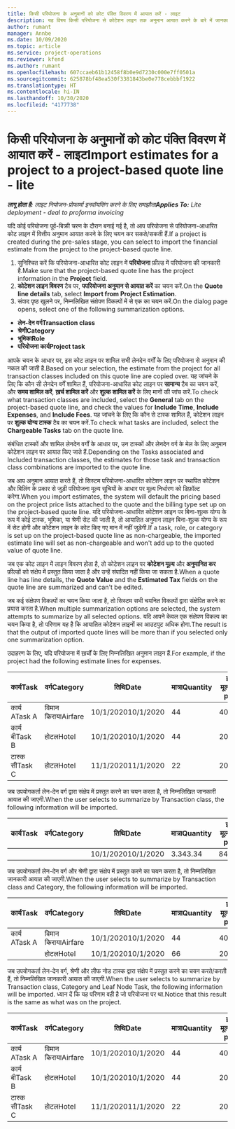 ```yaml
---
title: किसी परियोजना के अनुमानों को कोट पंक्ति विवरण में आयात करें - लाइट
description: यह विषय किसी परियोजना से कोटेशन लाइन तक अनुमान आयात करने के बारे में जानकारी प्रदान करता है.
author: rumant
manager: Annbe
ms.date: 10/09/2020
ms.topic: article
ms.service: project-operations
ms.reviewer: kfend
ms.author: rumant
ms.openlocfilehash: 607ccaeb61b12458f8b0e9d7230c000e7ff0501a
ms.sourcegitcommit: 625878bf48ea530f3381843be0e778cebbbf1922
ms.translationtype: HT
ms.contentlocale: hi-IN
ms.lasthandoff: 10/30/2020
ms.locfileid: "4177738"
---
```

# <a name="import-estimates-for-a-project-to-a-project-based-quote-line---lite"></a><span data-ttu-id="32e0d-103">किसी परियोजना के अनुमानों को कोट पंक्ति विवरण में आयात करें - लाइट</span><span class="sxs-lookup"><span data-stu-id="32e0d-103">Import estimates for a project to a project-based quote line - lite</span></span>

<span data-ttu-id="32e0d-104">_**लागू होता है:** लाइट नियोजन-प्रोफार्मा इनवॉयसिंग करने के लिए समझौता_</span><span class="sxs-lookup"><span data-stu-id="32e0d-104">_**Applies To:** Lite deployment - deal to proforma invoicing_</span></span>

<span data-ttu-id="32e0d-105">यदि कोई परियोजना पूर्व-बिक्री चरण के दौरान बनाई गई है, तो आप परियोजना से परियोजना-आधारित कोट लाइन में वित्तीय अनुमान आयात करने के लिए चयन कर सकते/सकती हैं.</span><span class="sxs-lookup"><span data-stu-id="32e0d-105">If a project is created during the pre-sales stage, you can select to import the financial estimate from the project to the project-based quote line.</span></span>

1. <span data-ttu-id="32e0d-106">सुनिश्चित करें कि परियोजना-आधारित कोट लाइन में **परियोजना** फ़ील्ड में परियोजना की जानकारी है.</span><span class="sxs-lookup"><span data-stu-id="32e0d-106">Make sure that the project-based quote line has the project information in the **Project** field.</span></span>
2. <span data-ttu-id="32e0d-107">**कोटेशन लाइन विवरण** टैब पर, **पपरियोजना अनुमान से आयात करें** का चयन करें.</span><span class="sxs-lookup"><span data-stu-id="32e0d-107">On the **Quote line details** tab, select **Import from Project Estimation**.</span></span>
3. <span data-ttu-id="32e0d-108">संवाद पृष्ठ खुलने पर, निम्नलिखित संक्षेपण विकल्पों में से एक का चयन करें.</span><span class="sxs-lookup"><span data-stu-id="32e0d-108">On the dialog page opens, select one of the following summarization options.</span></span>

  - <span data-ttu-id="32e0d-109">**लेन-देन वर्ग**</span><span class="sxs-lookup"><span data-stu-id="32e0d-109">**Transaction class**</span></span>
  - <span data-ttu-id="32e0d-110">**श्रेणी**</span><span class="sxs-lookup"><span data-stu-id="32e0d-110">**Category**</span></span>
  - <span data-ttu-id="32e0d-111">**भूमिका**</span><span class="sxs-lookup"><span data-stu-id="32e0d-111">**Role**</span></span> 
  - <span data-ttu-id="32e0d-112">**परियोजना कार्य**</span><span class="sxs-lookup"><span data-stu-id="32e0d-112">**Project task**</span></span>

<span data-ttu-id="32e0d-113">आपके चयन के आधार पर, इस कोट लाइन पर शामिल सभी लेनदेन वर्गों के लिए परियोजना से अनुमान की नकल की जाती है.</span><span class="sxs-lookup"><span data-stu-id="32e0d-113">Based on your selection, the estimate from the project for all transaction classes included on this quote line are copied over.</span></span> <span data-ttu-id="32e0d-114">यह जांचने के लिए कि कौन सी लेनदेन वर्गें शामिल हैं, परियोजना-आधारित कोट लाइन पर **सामान्य** टैब का चयन करें, और **समय शामिल करें**, **ख़र्च शामिल करें** और **शुल्क शामिल करें** के लिए मानों की जांच करें.</span><span class="sxs-lookup"><span data-stu-id="32e0d-114">To check what transaction classes are included, select the **General** tab on the project-based quote line, and check the values for **Include Time**, **Include Expenses**, and **Include Fees**.</span></span>  <span data-ttu-id="32e0d-115">यह जांचने के लिए कि कौन से टास्क शामिल हैं, कोटेशन लाइन पर **शुल्क योग्य टास्क** टैब का चयन करें.</span><span class="sxs-lookup"><span data-stu-id="32e0d-115">To check what tasks are included, select the **Chargeable Tasks** tab on the quote line.</span></span>

<span data-ttu-id="32e0d-116">संबंधित टास्कों और शामिल लेनदेन वर्गों के आधार पर, उन टास्कों और लेनदेन वर्ग के मेल के लिए अनुमान कोटेशन लाइन पर आयात किए जाते हैं.</span><span class="sxs-lookup"><span data-stu-id="32e0d-116">Depending on the Tasks associated and Included transaction classes, the estimates for those task and transaction class combinations are imported to the quote line.</span></span>

<span data-ttu-id="32e0d-117">जब आप अनुमान आयात करते हैं, तो सिस्टम परियोजना-आधारित कोटेशन लाइन पर स्थापित कोटेशन और बिलिंग के प्रकार से जुड़ी परियोजना मूल्य सूचियों के आधार पर मूल्य निर्धारण को डिफ़ॉल्ट करेगा.</span><span class="sxs-lookup"><span data-stu-id="32e0d-117">When you import estimates, the system will default the pricing based on the project price lists attached to the quote and the billing type set up on the project-based quote line.</span></span> <span data-ttu-id="32e0d-118">यदि परियोजना-आधारित कोटेशन लाइन पर बिना-शुल्क योग्य के रूप में कोई टास्क, भूमिका, या श्रेणी सेट की जाती है, तो आयातित अनुमान लाइन बिना-शुल्क योग्य के रूप में सेट होगी और कोटेशन लाइन के कोट किए गए मान में नहीं जुड़ेगी.</span><span class="sxs-lookup"><span data-stu-id="32e0d-118">If a task, role, or category is set up on the project-based quote line as non-chargeable, the imported estimate line will set as non-chargeable and won't add up to the quoted value of quote line.</span></span>

<span data-ttu-id="32e0d-119">जब एक कोट लाइन में लाइन विवरण होता है, तो कोटेशन लाइन पर **कोटेशन मूल्य** और **अनुमानित कर** फ़ील्डों को संक्षेप में प्रस्तुत किया जाता है और उन्हें संपादित नहीं किया जा सकता है.</span><span class="sxs-lookup"><span data-stu-id="32e0d-119">When a quote line has line details, the **Quote Value** and the **Estimated Tax** fields on the quote line are summarized and can't be edited.</span></span>

<span data-ttu-id="32e0d-120">जब कई संक्षेपण विकल्पों का चयन किया जाता है, तो सिस्टम सभी चयनित विकल्पों द्वारा संक्षेपित करने का प्रयास करता है.</span><span class="sxs-lookup"><span data-stu-id="32e0d-120">When multiple summarization options are selected, the system attempts to summarize by all selected options.</span></span> <span data-ttu-id="32e0d-121">यदि आपने केवल एक संक्षेपण विकल्प का चयन किया है, तो परिणाम यह है कि आयातित कोटेशन लाइनों का आउटपुट अधिक होगा.</span><span class="sxs-lookup"><span data-stu-id="32e0d-121">The result is that the output of imported quote lines will be more than if you selected only one summarization option.</span></span>

<span data-ttu-id="32e0d-122">उदाहरण के लिए, यदि परियोजना में ख़र्चों के लिए निम्नलिखित अनुमान लाइन हैं.</span><span class="sxs-lookup"><span data-stu-id="32e0d-122">For example, if the project had the following estimate lines for expenses.</span></span>

| <span data-ttu-id="32e0d-123">कार्य</span><span class="sxs-lookup"><span data-stu-id="32e0d-123">Task</span></span> | <span data-ttu-id="32e0d-124">वर्ग</span><span class="sxs-lookup"><span data-stu-id="32e0d-124">Category</span></span> | <span data-ttu-id="32e0d-125">तिथि</span><span class="sxs-lookup"><span data-stu-id="32e0d-125">Date</span></span> | <span data-ttu-id="32e0d-126">मात्रा</span><span class="sxs-lookup"><span data-stu-id="32e0d-126">Quantity</span></span> | <span data-ttu-id="32e0d-127">इकाई मूल्य</span><span class="sxs-lookup"><span data-stu-id="32e0d-127">Unit price</span></span> | <span data-ttu-id="32e0d-128">राशि</span><span class="sxs-lookup"><span data-stu-id="32e0d-128">Amount</span></span> |
| --- | --- | --- | --- | --- | --- |
| <span data-ttu-id="32e0d-129">कार्य A</span><span class="sxs-lookup"><span data-stu-id="32e0d-129">Task A</span></span> | <span data-ttu-id="32e0d-130">विमान किराया</span><span class="sxs-lookup"><span data-stu-id="32e0d-130">Airfare</span></span> | <span data-ttu-id="32e0d-131">10/1/2020</span><span class="sxs-lookup"><span data-stu-id="32e0d-131">10/1/2020</span></span> | <span data-ttu-id="32e0d-132">4</span><span class="sxs-lookup"><span data-stu-id="32e0d-132">4</span></span> | <span data-ttu-id="32e0d-133">400</span><span class="sxs-lookup"><span data-stu-id="32e0d-133">400</span></span> | <span data-ttu-id="32e0d-134">1600</span><span class="sxs-lookup"><span data-stu-id="32e0d-134">1600</span></span> |
| <span data-ttu-id="32e0d-135">कार्य बी</span><span class="sxs-lookup"><span data-stu-id="32e0d-135">Task B</span></span> | <span data-ttu-id="32e0d-136">होटल</span><span class="sxs-lookup"><span data-stu-id="32e0d-136">Hotel</span></span> | <span data-ttu-id="32e0d-137">10/1/2020</span><span class="sxs-lookup"><span data-stu-id="32e0d-137">10/1/2020</span></span> | <span data-ttu-id="32e0d-138">4</span><span class="sxs-lookup"><span data-stu-id="32e0d-138">4</span></span> | <span data-ttu-id="32e0d-139">200</span><span class="sxs-lookup"><span data-stu-id="32e0d-139">200</span></span> | <span data-ttu-id="32e0d-140">800</span><span class="sxs-lookup"><span data-stu-id="32e0d-140">800</span></span> |
| <span data-ttu-id="32e0d-141">टास्क सी</span><span class="sxs-lookup"><span data-stu-id="32e0d-141">Task C</span></span> | <span data-ttu-id="32e0d-142">होटल</span><span class="sxs-lookup"><span data-stu-id="32e0d-142">Hotel</span></span> | <span data-ttu-id="32e0d-143">11/1/2020</span><span class="sxs-lookup"><span data-stu-id="32e0d-143">11/1/2020</span></span> | <span data-ttu-id="32e0d-144">2</span><span class="sxs-lookup"><span data-stu-id="32e0d-144">2</span></span> | <span data-ttu-id="32e0d-145">200</span><span class="sxs-lookup"><span data-stu-id="32e0d-145">200</span></span> | <span data-ttu-id="32e0d-146">400</span><span class="sxs-lookup"><span data-stu-id="32e0d-146">400</span></span> |

<span data-ttu-id="32e0d-147">जब उपयोगकर्ता लेन-देन वर्ग द्वारा संक्षेप में प्रस्तुत करने का चयन करता है, तो निम्नलिखित जानकारी आयात की जाएगी.</span><span class="sxs-lookup"><span data-stu-id="32e0d-147">When the user selects to summarize by Transaction class, the following information will be imported.</span></span>

| <span data-ttu-id="32e0d-148">कार्य</span><span class="sxs-lookup"><span data-stu-id="32e0d-148">Task</span></span> | <span data-ttu-id="32e0d-149">वर्ग</span><span class="sxs-lookup"><span data-stu-id="32e0d-149">Category</span></span> | <span data-ttu-id="32e0d-150">तिथि</span><span class="sxs-lookup"><span data-stu-id="32e0d-150">Date</span></span> | <span data-ttu-id="32e0d-151">मात्रा</span><span class="sxs-lookup"><span data-stu-id="32e0d-151">Quantity</span></span> | <span data-ttu-id="32e0d-152">इकाई मूल्य</span><span class="sxs-lookup"><span data-stu-id="32e0d-152">Unit price</span></span> | <span data-ttu-id="32e0d-153">राशि</span><span class="sxs-lookup"><span data-stu-id="32e0d-153">Amount</span></span> |
| --- | --- | --- | --- | --- | --- |
|||<span data-ttu-id="32e0d-154">10/1/2020</span><span class="sxs-lookup"><span data-stu-id="32e0d-154">10/1/2020</span></span> | <span data-ttu-id="32e0d-155">3.34</span><span class="sxs-lookup"><span data-stu-id="32e0d-155">3.34</span></span> | <span data-ttu-id="32e0d-156">840</span><span class="sxs-lookup"><span data-stu-id="32e0d-156">840</span></span> | <span data-ttu-id="32e0d-157">2800</span><span class="sxs-lookup"><span data-stu-id="32e0d-157">2800</span></span> |

<span data-ttu-id="32e0d-158">जब उपयोगकर्ता लेन-देन वर्ग और श्रेणी द्वारा संक्षेप में प्रस्तुत करने का चयन करता है, तो निम्नलिखित जानकारी आयात की जाएगी.</span><span class="sxs-lookup"><span data-stu-id="32e0d-158">When the user selects to summarize by Transaction class and Category, the following information will be imported.</span></span>

| <span data-ttu-id="32e0d-159">कार्य</span><span class="sxs-lookup"><span data-stu-id="32e0d-159">Task</span></span> | <span data-ttu-id="32e0d-160">वर्ग</span><span class="sxs-lookup"><span data-stu-id="32e0d-160">Category</span></span> | <span data-ttu-id="32e0d-161">तिथि</span><span class="sxs-lookup"><span data-stu-id="32e0d-161">Date</span></span> | <span data-ttu-id="32e0d-162">मात्रा</span><span class="sxs-lookup"><span data-stu-id="32e0d-162">Quantity</span></span> | <span data-ttu-id="32e0d-163">इकाई मूल्य</span><span class="sxs-lookup"><span data-stu-id="32e0d-163">Unit price</span></span> | <span data-ttu-id="32e0d-164">राशि</span><span class="sxs-lookup"><span data-stu-id="32e0d-164">Amount</span></span> |
| --- | --- | --- | --- | --- | --- |
| <span data-ttu-id="32e0d-165">कार्य A</span><span class="sxs-lookup"><span data-stu-id="32e0d-165">Task A</span></span> | <span data-ttu-id="32e0d-166">विमान किराया</span><span class="sxs-lookup"><span data-stu-id="32e0d-166">Airfare</span></span> | <span data-ttu-id="32e0d-167">10/1/2020</span><span class="sxs-lookup"><span data-stu-id="32e0d-167">10/1/2020</span></span> | <span data-ttu-id="32e0d-168">4</span><span class="sxs-lookup"><span data-stu-id="32e0d-168">4</span></span> | <span data-ttu-id="32e0d-169">400</span><span class="sxs-lookup"><span data-stu-id="32e0d-169">400</span></span> | <span data-ttu-id="32e0d-170">1600</span><span class="sxs-lookup"><span data-stu-id="32e0d-170">1600</span></span> |
| | <span data-ttu-id="32e0d-171">होटल</span><span class="sxs-lookup"><span data-stu-id="32e0d-171">Hotel</span></span> | <span data-ttu-id="32e0d-172">10/1/2020</span><span class="sxs-lookup"><span data-stu-id="32e0d-172">10/1/2020</span></span> | <span data-ttu-id="32e0d-173">6</span><span class="sxs-lookup"><span data-stu-id="32e0d-173">6</span></span> | <span data-ttu-id="32e0d-174">200</span><span class="sxs-lookup"><span data-stu-id="32e0d-174">200</span></span> | <span data-ttu-id="32e0d-175">1200</span><span class="sxs-lookup"><span data-stu-id="32e0d-175">1200</span></span> |

<span data-ttu-id="32e0d-176">जब उपयोगकर्ता लेन-देन वर्ग, श्रेणी और लीफ नोड टास्क द्वारा संक्षेप में प्रस्तुत करने का चयन करते/करती हैं, तो निम्नलिखित जानकारी आयात की जाएगी.</span><span class="sxs-lookup"><span data-stu-id="32e0d-176">When the user selects to summarize by Transaction class, Category and Leaf Node Task, the following information will be imported.</span></span> <span data-ttu-id="32e0d-177">ध्यान दें कि यह परिणाम वही है जो परियोजना पर था.</span><span class="sxs-lookup"><span data-stu-id="32e0d-177">Notice that this result is the same as what was on the project.</span></span>

| <span data-ttu-id="32e0d-178">कार्य</span><span class="sxs-lookup"><span data-stu-id="32e0d-178">Task</span></span> | <span data-ttu-id="32e0d-179">वर्ग</span><span class="sxs-lookup"><span data-stu-id="32e0d-179">Category</span></span> | <span data-ttu-id="32e0d-180">तिथि</span><span class="sxs-lookup"><span data-stu-id="32e0d-180">Date</span></span> | <span data-ttu-id="32e0d-181">मात्रा</span><span class="sxs-lookup"><span data-stu-id="32e0d-181">Quantity</span></span> | <span data-ttu-id="32e0d-182">इकाई मूल्य</span><span class="sxs-lookup"><span data-stu-id="32e0d-182">Unit price</span></span> | <span data-ttu-id="32e0d-183">राशि</span><span class="sxs-lookup"><span data-stu-id="32e0d-183">Amount</span></span> |
| --- | --- | --- | --- | --- | --- |
| <span data-ttu-id="32e0d-184">कार्य A</span><span class="sxs-lookup"><span data-stu-id="32e0d-184">Task A</span></span> | <span data-ttu-id="32e0d-185">विमान किराया</span><span class="sxs-lookup"><span data-stu-id="32e0d-185">Airfare</span></span> | <span data-ttu-id="32e0d-186">10/1/2020</span><span class="sxs-lookup"><span data-stu-id="32e0d-186">10/1/2020</span></span> | <span data-ttu-id="32e0d-187">4</span><span class="sxs-lookup"><span data-stu-id="32e0d-187">4</span></span> | <span data-ttu-id="32e0d-188">400</span><span class="sxs-lookup"><span data-stu-id="32e0d-188">400</span></span> | <span data-ttu-id="32e0d-189">1600</span><span class="sxs-lookup"><span data-stu-id="32e0d-189">1600</span></span> |
| <span data-ttu-id="32e0d-190">कार्य बी</span><span class="sxs-lookup"><span data-stu-id="32e0d-190">Task B</span></span> | <span data-ttu-id="32e0d-191">होटल</span><span class="sxs-lookup"><span data-stu-id="32e0d-191">Hotel</span></span> | <span data-ttu-id="32e0d-192">10/1/2020</span><span class="sxs-lookup"><span data-stu-id="32e0d-192">10/1/2020</span></span> | <span data-ttu-id="32e0d-193">4</span><span class="sxs-lookup"><span data-stu-id="32e0d-193">4</span></span> | <span data-ttu-id="32e0d-194">200</span><span class="sxs-lookup"><span data-stu-id="32e0d-194">200</span></span> | <span data-ttu-id="32e0d-195">800</span><span class="sxs-lookup"><span data-stu-id="32e0d-195">800</span></span> |
| <span data-ttu-id="32e0d-196">टास्क सी</span><span class="sxs-lookup"><span data-stu-id="32e0d-196">Task C</span></span> | <span data-ttu-id="32e0d-197">होटल</span><span class="sxs-lookup"><span data-stu-id="32e0d-197">Hotel</span></span> | <span data-ttu-id="32e0d-198">11/1/2020</span><span class="sxs-lookup"><span data-stu-id="32e0d-198">11/1/2020</span></span> | <span data-ttu-id="32e0d-199">2</span><span class="sxs-lookup"><span data-stu-id="32e0d-199">2</span></span> | <span data-ttu-id="32e0d-200">200</span><span class="sxs-lookup"><span data-stu-id="32e0d-200">200</span></span> | <span data-ttu-id="32e0d-201">400</span><span class="sxs-lookup"><span data-stu-id="32e0d-201">400</span></span> |
